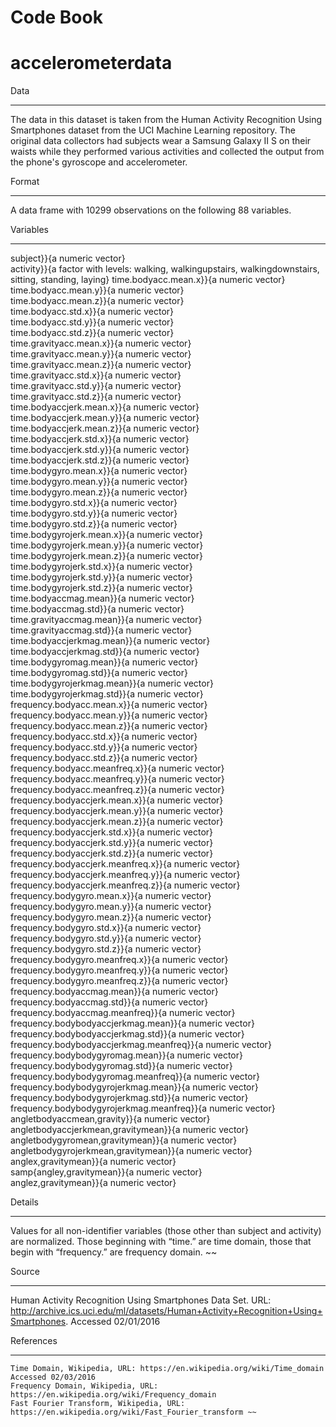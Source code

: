 Code Book
==========

accelerometerdata
==================


Data
____
 The data in this dataset is taken from the Human Activity Recognition Using Smartphones dataset from the UCI Machine Learning repository.  The original data collectors had subjects wear a Samsung Galaxy II S on their waists while they performed various activities and collected the output from the phone's gyroscope and accelerometer.
  
    
Format
_______
  A data frame with 10299 observations on the following 88 variables.
  
    
Variables
_________
subject}}{a numeric vector}  
activity}}{a factor with levels: walking, walkingupstairs, walkingdownstairs, sitting, standing, laying}
     time.bodyacc.mean.x}}{a numeric vector}  
     time.bodyacc.mean.y}}{a numeric vector}  
     time.bodyacc.mean.z}}{a numeric vector}  
     time.bodyacc.std.x}}{a numeric vector}  
     time.bodyacc.std.y}}{a numeric vector}  
     time.bodyacc.std.z}}{a numeric vector}  
     time.gravityacc.mean.x}}{a numeric vector}  
     time.gravityacc.mean.y}}{a numeric vector}  
     time.gravityacc.mean.z}}{a numeric vector}  
     time.gravityacc.std.x}}{a numeric vector}  
     time.gravityacc.std.y}}{a numeric vector}  
     time.gravityacc.std.z}}{a numeric vector}  
     time.bodyaccjerk.mean.x}}{a numeric vector}  
     time.bodyaccjerk.mean.y}}{a numeric vector}  
     time.bodyaccjerk.mean.z}}{a numeric vector}  
     time.bodyaccjerk.std.x}}{a numeric vector}  
     time.bodyaccjerk.std.y}}{a numeric vector}  
     time.bodyaccjerk.std.z}}{a numeric vector}  
     time.bodygyro.mean.x}}{a numeric vector}  
     time.bodygyro.mean.y}}{a numeric vector}  
     time.bodygyro.mean.z}}{a numeric vector}  
     time.bodygyro.std.x}}{a numeric vector}  
     time.bodygyro.std.y}}{a numeric vector}  
     time.bodygyro.std.z}}{a numeric vector}  
     time.bodygyrojerk.mean.x}}{a numeric vector}  
     time.bodygyrojerk.mean.y}}{a numeric vector}  
     time.bodygyrojerk.mean.z}}{a numeric vector}  
     time.bodygyrojerk.std.x}}{a numeric vector}  
     time.bodygyrojerk.std.y}}{a numeric vector}  
     time.bodygyrojerk.std.z}}{a numeric vector}  
     time.bodyaccmag.mean}}{a numeric vector}  
     time.bodyaccmag.std}}{a numeric vector}  
     time.gravityaccmag.mean}}{a numeric vector}  
     time.gravityaccmag.std}}{a numeric vector}  
     time.bodyaccjerkmag.mean}}{a numeric vector}  
     time.bodyaccjerkmag.std}}{a numeric vector}  
     time.bodygyromag.mean}}{a numeric vector}  
     time.bodygyromag.std}}{a numeric vector}  
     time.bodygyrojerkmag.mean}}{a numeric vector}  
     time.bodygyrojerkmag.std}}{a numeric vector}  
     frequency.bodyacc.mean.x}}{a numeric vector}  
     frequency.bodyacc.mean.y}}{a numeric vector}  
     frequency.bodyacc.mean.z}}{a numeric vector}  
     frequency.bodyacc.std.x}}{a numeric vector}   
     frequency.bodyacc.std.y}}{a numeric vector}  
     frequency.bodyacc.std.z}}{a numeric vector}  
     frequency.bodyacc.meanfreq.x}}{a numeric vector}  
     frequency.bodyacc.meanfreq.y}}{a numeric vector}  
     frequency.bodyacc.meanfreq.z}}{a numeric vector}  
     frequency.bodyaccjerk.mean.x}}{a numeric vector}  
     frequency.bodyaccjerk.mean.y}}{a numeric vector}  
     frequency.bodyaccjerk.mean.z}}{a numeric vector}  
     frequency.bodyaccjerk.std.x}}{a numeric vector}  
     frequency.bodyaccjerk.std.y}}{a numeric vector}  
     frequency.bodyaccjerk.std.z}}{a numeric vector}  
     frequency.bodyaccjerk.meanfreq.x}}{a numeric vector}  
     frequency.bodyaccjerk.meanfreq.y}}{a numeric vector}  
     frequency.bodyaccjerk.meanfreq.z}}{a numeric vector}  
     frequency.bodygyro.mean.x}}{a numeric vector}  
     frequency.bodygyro.mean.y}}{a numeric vector}  
     frequency.bodygyro.mean.z}}{a numeric vector}  
     frequency.bodygyro.std.x}}{a numeric vector}  
     frequency.bodygyro.std.y}}{a numeric vector}  
     frequency.bodygyro.std.z}}{a numeric vector}  
     frequency.bodygyro.meanfreq.x}}{a numeric vector}  
     frequency.bodygyro.meanfreq.y}}{a numeric vector}  
     frequency.bodygyro.meanfreq.z}}{a numeric vector}  
     frequency.bodyaccmag.mean}}{a numeric vector}  
     frequency.bodyaccmag.std}}{a numeric vector}  
     frequency.bodyaccmag.meanfreq}}{a numeric vector}  
     frequency.bodybodyaccjerkmag.mean}}{a numeric vector}  
     frequency.bodybodyaccjerkmag.std}}{a numeric vector}  
     frequency.bodybodyaccjerkmag.meanfreq}}{a numeric vector}  
     frequency.bodybodygyromag.mean}}{a numeric vector}  
     frequency.bodybodygyromag.std}}{a numeric vector}  
     frequency.bodybodygyromag.meanfreq}}{a numeric vector}  
     frequency.bodybodygyrojerkmag.mean}}{a numeric vector}  
     frequency.bodybodygyrojerkmag.std}}{a numeric vector}  
     frequency.bodybodygyrojerkmag.meanfreq}}{a numeric vector}  
     angletbodyaccmean,gravity}}{a numeric vector}  
     angletbodyaccjerkmean,gravitymean}}{a numeric vector}  
     angletbodygyromean,gravitymean}}{a numeric vector}  
     angletbodygyrojerkmean,gravitymean}}{a numeric vector}  
     anglex,gravitymean}}{a numeric vector}  
     samp{angley,gravitymean}}{a numeric vector}  
     anglez,gravitymean}}{a numeric vector}  
 
Details
________
Values for all non-identifier variables (those other than subject and activity) are normalized.  Those beginning with “time.” are time domain, those that begin with “frequency.” are frequency domain. ~~

Source
______
Human Activity Recognition Using Smartphones Data Set. URL: http://archive.ics.uci.edu/ml/datasets/Human+Activity+Recognition+Using+Smartphones. Accessed 02/01/2016

References
__________
    Time Domain, Wikipedia, URL: https://en.wikipedia.org/wiki/Time_domain Accessed 02/03/2016
	Frequency Domain, Wikipedia, URL: https://en.wikipedia.org/wiki/Frequency_domain
	Fast Fourier Transform, Wikipedia, URL: https://en.wikipedia.org/wiki/Fast_Fourier_transform ~~
